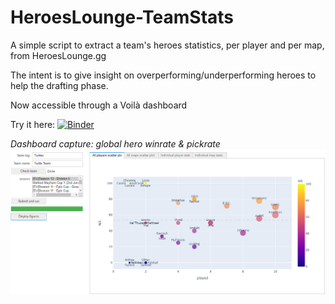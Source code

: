 # HeroesLounge-TeamStats
A simple script to extract a team's  heroes statistics, per player and per map, from HeroesLounge.gg

The intent is to give insight on overperforming/underperforming heroes to help the drafting phase.

Now accessible through a Voilà dashboard

Try it here:
[![Binder](https://mybinder.org/badge_logo.svg)](https://mybinder.org/v2/gh/Anteb-Turtle/HeroesLounge-TeamStats/master?urlpath=%2Fvoila%2Frender%2Fvoila_notebook.ipynb)

*Dashboard capture: global hero winrate & pickrate*
![Screen capture: displayed statistics for team turtle](example_capture.PNG)
